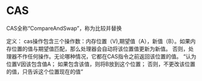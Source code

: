 # CAS
CAS全称“CompareAndSwap”，称为比较并替换

定义：
cas操作包含三个操作数：内存位置（V),期望值（A），新值（B）。如果内存位置的值与期望值匹配，那么处理器会自动将该位置值更新为新值。
否则，处理器不作任何操作。无论哪种情况，它都在CAS指令之前返回该位置的值。
“认为位置V因该包含值A； 如果包含该值，则将B放到这个位置； 否则，不更改该位置的值，只告诉这个位置现在的值”